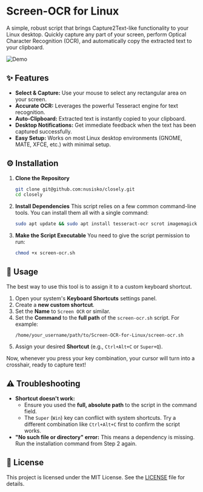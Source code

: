 # Screen-OCR for Linux

A simple, robust script that brings Capture2Text-like functionality to your Linux desktop. Quickly capture any part of your screen, perform Optical Character Recognition (OCR), and automatically copy the extracted text to your clipboard.

![Demo](demo_closely.gif)

## ✨ Features

* **Select & Capture:** Use your mouse to select any rectangular area on your screen.
* **Accurate OCR:** Leverages the powerful Tesseract engine for text recognition.
* **Auto-Clipboard:** Extracted text is instantly copied to your clipboard.
* **Desktop Notifications:** Get immediate feedback when the text has been captured successfully.
* **Easy Setup:** Works on most Linux desktop environments (GNOME, MATE, XFCE, etc.) with minimal setup.

## ⚙️ Installation

1.  **Clone the Repository**
    ```bash
    git clone git@github.com:nusisko/closely.git
    cd closely
    ```

2.  **Install Dependencies**
    This script relies on a few common command-line tools. You can install them all with a single command:
    ```bash
    sudo apt update && sudo apt install tesseract-ocr scrot imagemagick xsel libnotify-bin
    ```

3.  **Make the Script Executable**
    You need to give the script permission to run:
    ```bash
    chmod +x screen-ocr.sh
    ```

## 🚀 Usage

The best way to use this tool is to assign it to a custom keyboard shortcut.

1.  Open your system's **Keyboard Shortcuts** settings panel.
2.  Create a **new custom shortcut**.
3.  Set the **Name** to `Screen OCR` or similar.
4.  Set the **Command** to the **full path** of the `screen-ocr.sh` script. For example:
    ```
    /home/your_username/path/to/Screen-OCR-for-Linux/screen-ocr.sh
    ```
5.  Assign your desired **Shortcut** (e.g., `Ctrl+Alt+C` or `Super+Q`).

Now, whenever you press your key combination, your cursor will turn into a crosshair, ready to capture text!

## ⚠️ Troubleshooting

* **Shortcut doesn't work:**
    * Ensure you used the **full, absolute path** to the script in the command field.
    * The `Super` (`Win`) key can conflict with system shortcuts. Try a different combination like `Ctrl+Alt+C` first to confirm the script works.
* **"No such file or directory" error:**
    This means a dependency is missing. Run the installation command from Step 2 again.

## 📜 License

This project is licensed under the MIT License. See the [LICENSE](LICENSE) file for details.